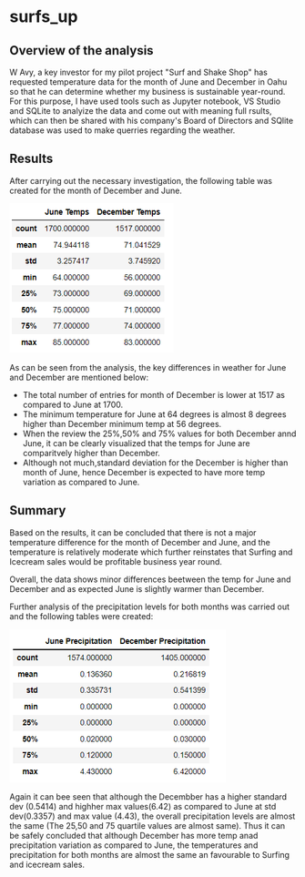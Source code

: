 # surfs_up

## Overview of the analysis
W Avy, a key investor for my pilot project "Surf and Shake Shop" has requested temperature data for the month of June and December in Oahu so that he can determine whether my business is sustainable year-round. For this purpose, I have used tools such as Jupyter notebook, VS Studio and SQLite to analyize the data and come out with meaning full rsults, which can then be shared with his company's Board of Directors and SQlite database was used to make querries regarding the weather. 


## Results

After carrying out the necessary investigation, the following table was created for the month of December and June. 

![](https://github.com/Manishthapa2022/surfs_up/blob/main/Analysis/Temp_comparision.png)

As can be seen from the analysis, the key differences in weather for June and December are mentioned below:
* The total number of entries for month of December is lower at 1517 as compared to June at 1700. 
* The minimum temperature for June at 64 degrees is almost 8 degrees higher than December minimum temp at 56 degrees. 
* When the review the 25%,50% and 75% values for both December annd June, it can be clearly visualized that the temps for June are comparitvely higher than December. 
* Although not much,standard deviation for the December is higher than month of June, hence December is expected to have more temp variation as compared to June. 

## Summary

Based on the results, it can be concluded that there is not a major temperature difference for the month of December and June, and the temperature is relatively moderate which further reinstates that Surfing and Icecream sales would be profitable business year round.  

Overall, the data shows minor differences beetween the temp for June and December and as expected June is slightly warmer than December. 

Further analysis of the precipitation levels for both months was carried out and the following tables were created:

![](https://github.com/Manishthapa2022/surfs_up/blob/main/Analysis/Precipitation_comparision.png)

Again it can bee seen that although the Decembber has a higher standard dev (0.5414) and highher max values(6.42) as compared to June at std dev(0.3357) and max value (4.43), the overall precipitation levels are almost the same (The 25,50 and 75 quartile values are almost same). Thus it can be safely concluded that although December has more temp anad precipitation variation as compared to June, the temperatures and precipitation for both months are almost the same an favourable to Surfing and icecream sales. 

